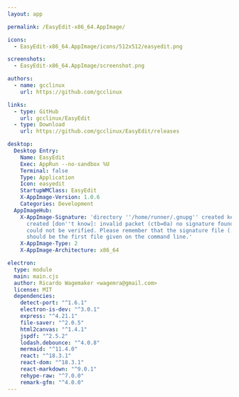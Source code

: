 ```yaml
---
layout: app

permalink: /EasyEdit-x86_64.AppImage/

icons:
  - EasyEdit-x86_64.AppImage/icons/512x512/easyedit.png

screenshots:
  - EasyEdit-x86_64.AppImage/screenshot.png

authors:
  - name: gcclinux
    url: https://github.com/gcclinux

links:
  - type: GitHub
    url: gcclinux/EasyEdit
  - type: Download
    url: https://github.com/gcclinux/EasyEdit/releases

desktop:
  Desktop Entry:
    Name: EasyEdit
    Exec: AppRun --no-sandbox %U
    Terminal: false
    Type: Application
    Icon: easyedit
    StartupWMClass: EasyEdit
    X-AppImage-Version: 1.0.6
    Categories: Development
  AppImageHub:
    X-AppImage-Signature: 'directory ''/home/runner/.gnupg'' created keybox ''/home/runner/.gnupg/pubring.kbx''
      created [don''t know]: invalid packet (ctb=0a) no signature found the signature
      could not be verified. Please remember that the signature file (.sig or .asc)
      should be the first file given on the command line.'
    X-AppImage-Type: 2
    X-AppImage-Architecture: x86_64

electron:
  type: module
  main: main.cjs
  author: Ricardo Wagemaker <wagemra@gmail.com>
  license: MIT
  dependencies:
    detect-port: "^1.6.1"
    electron-is-dev: "^3.0.1"
    express: "^4.21.1"
    file-saver: "^2.0.5"
    html2canvas: "^1.4.1"
    jspdf: "^2.5.2"
    lodash.debounce: "^4.0.8"
    mermaid: "^11.4.0"
    react: "^18.3.1"
    react-dom: "^18.3.1"
    react-markdown: "^9.0.1"
    rehype-raw: "^7.0.0"
    remark-gfm: "^4.0.0"
---
```

